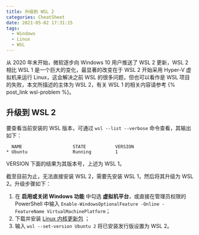 ```yaml
---
title: 升级到 WSL 2
categories: CheatSheet
date: 2021-05-02 17:31:15
tags:
  - Windows
  - Linux
  - WSL
---
```


从 2020 年末开始，微软逐步向 Windows 10 用户推送了 WSL 2 更新，WSL 2 相比 WSL 1 是一个巨大的变化，最显著的改变在于 WSL 2 开始采用 Hyper-V 虚拟机来运行 Linux，这会解决之前 WSL 的很多问题，但也可以看作是 WSL 项目的失败，本文所描述的主体为 WSL 2，有关 WSL 1 的相关内容请参考 {% post_link wsl-problem %}。

<!-- more -->

## 升级到 WSL 2

要查看当前安装的 WSL 版本，可通过 `wsl --list --verbose` 命令查看，其输出如下：

```text
  NAME                   STATE           VERSION
* Ubuntu                 Running         1
```

VERSION 下面的结果为其版本号，上述为 WSL 1。

截至目前为止，无法直接安装 WSL 2，需要先安装 WSL 1，然后将其升级为 WSL 2。升级步骤如下：

1. 在 **启用或关闭 Windows 功能** 中勾选 **虚拟机平台**，或直接在管理员权限的 PowerShell 中输入 `Enable-WindowsOptionalFeature -Online -FeatureName VirtualMachinePlatform`；
2. 下载并安装 [Linux 内核更新包](https://wslstorestorage.blob.core.windows.net/wslblob/wsl_update_x64.msi) ；
3. 输入 `wsl --set-version Ubuntu 2` 将已安装发行版设置为 WSL 2。
